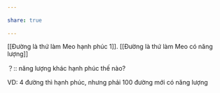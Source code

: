 ---  
share: true  
---  
[[Đường là thứ làm Meo hạnh phúc 1]]. [[Đường là thứ làm Meo có năng lượng]]   
？:: năng lượng khác hạnh phúc thế nào?  
VD: 4 đường thì hạnh phúc, nhưng phải 100 đường mới có năng lượng